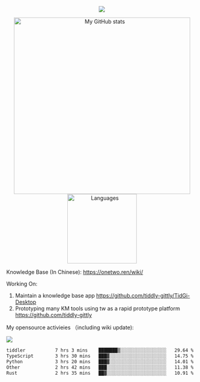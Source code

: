 <a href="https://github.com/linonetwo">
    <p align="center">
        <img src="https://github-profile-trophy.vercel.app/?username=linonetwo&column=7&theme=onedark"/>
    </p>
</a>
<a align="center" href="https://github.com/linonetwo">
  <p align="center">
    <img src="https://github-readme-stats.vercel.app/api?username=linonetwo&show_icons=true&count_private=true" alt="My GitHub stats" width="465"/>
    <img src="https://github-readme-stats.vercel.app/api/top-langs/?username=linonetwo&layout=compact&langs_count=10" alt="Languages" height="183">
  </p>
</a>

Knowledge Base (In Chinese): https://onetwo.ren/wiki/

Working On: 

1. Maintain a knowledge base app https://github.com/tiddly-gittly/TidGi-Desktop
1. Prototyping many KM tools using tw as a rapid prototype platform https://github.com/tiddly-gittly

My opensource activieies （including wiki update):

![](https://visitor-badge.glitch.me/badge?page_id=linonetwo.linonetwo)

<!--START_SECTION:waka-->

```txt
tiddler           7 hrs 3 mins    ███████▒░░░░░░░░░░░░░░░░░   29.64 %
TypeScript        3 hrs 30 mins   ███▓░░░░░░░░░░░░░░░░░░░░░   14.75 %
Python            3 hrs 20 mins   ███▓░░░░░░░░░░░░░░░░░░░░░   14.01 %
Other             2 hrs 42 mins   ███░░░░░░░░░░░░░░░░░░░░░░   11.38 %
Rust              2 hrs 35 mins   ██▓░░░░░░░░░░░░░░░░░░░░░░   10.91 %
```

<!--END_SECTION:waka-->
